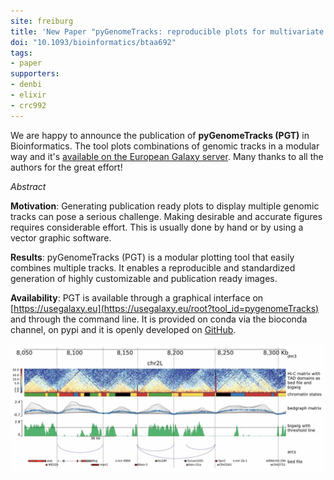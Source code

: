 ```yaml
---
site: freiburg
title: 'New Paper "pyGenomeTracks: reproducible plots for multivariate genomic data sets"'
doi: "10.1093/bioinformatics/btaa692"
tags:
- paper
supporters:
- denbi
- elixir
- crc992
---
```


We are happy to announce the publication of **pyGenomeTracks (PGT)** in Bioinformatics. The tool plots combinations of genomic tracks in a
modular way and it's [available on the European Galaxy server](https://usegalaxy.eu/root?tool_id=pygenomeTracks).
Many thanks to all the authors for the great effort!

_Abstract_ 

**Motivation**: Generating publication ready plots to display multiple genomic tracks can pose a serious challenge. Making desirable and accurate
figures requires considerable effort. This is usually done by hand or by using a vector graphic software.

**Results**: pyGenomeTracks (PGT) is a modular plotting tool that easily combines multiple tracks. It enables a reproducible and standardized
generation of highly customizable and publication ready images.

**Availability**: PGT is available through a graphical interface on [https://usegalaxy.eu](https://usegalaxy.eu/root?tool_id=pygenomeTracks) and through the command line. It is provided on conda
via the bioconda channel, on pypi and it is openly developed on [GitHub](https://github.com/deeptools/pyGenomeTracks).


![pyGenomeTracks Publication](/assets/media/2020-09-01-pyGenomeTracks_publication.jpg)
